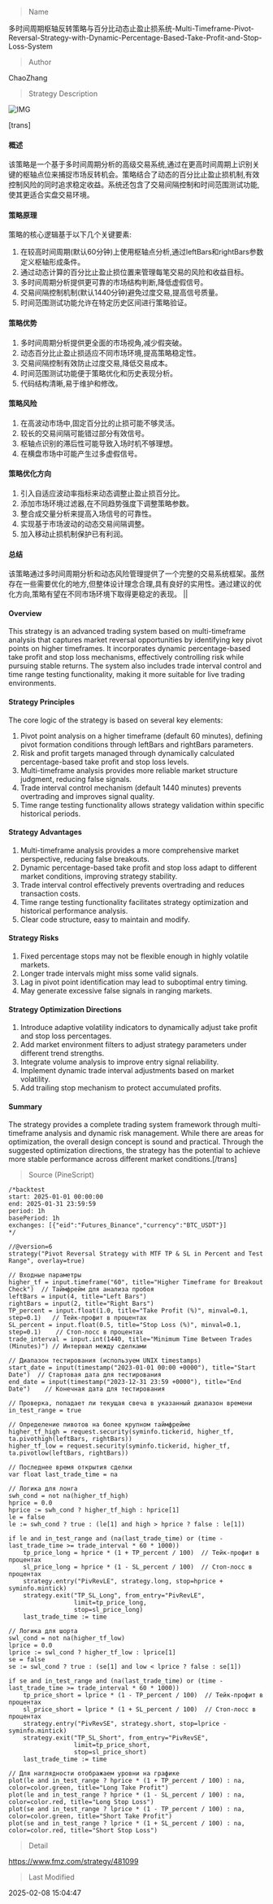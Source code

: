 
> Name

多时间周期枢轴反转策略与百分比动态止盈止损系统-Multi-Timeframe-Pivot-Reversal-Strategy-with-Dynamic-Percentage-Based-Take-Profit-and-Stop-Loss-System

> Author

ChaoZhang

> Strategy Description

![IMG](https://www.fmz.com/upload/asset/ea6bb19fe719dbd457.png)

[trans]
#### 概述
该策略是一个基于多时间周期分析的高级交易系统,通过在更高时间周期上识别关键的枢轴点位来捕捉市场反转机会。策略结合了动态的百分比止盈止损机制,有效控制风险的同时追求稳定收益。系统还包含了交易间隔控制和时间范围测试功能,使其更适合实盘交易环境。

#### 策略原理
策略的核心逻辑基于以下几个关键要素:
1. 在较高时间周期(默认60分钟)上使用枢轴点分析,通过leftBars和rightBars参数定义枢轴形成条件。
2. 通过动态计算的百分比止盈止损位置来管理每笔交易的风险和收益目标。
3. 多时间周期分析提供更可靠的市场结构判断,降低虚假信号。
4. 交易间隔控制机制(默认1440分钟)避免过度交易,提高信号质量。
5. 时间范围测试功能允许在特定历史区间进行策略验证。

#### 策略优势
1. 多时间周期分析提供更全面的市场视角,减少假突破。
2. 动态百分比止盈止损适应不同市场环境,提高策略稳定性。
3. 交易间隔控制有效防止过度交易,降低交易成本。
4. 时间范围测试功能便于策略优化和历史表现分析。
5. 代码结构清晰,易于维护和修改。

#### 策略风险
1. 在高波动市场中,固定百分比的止损可能不够灵活。
2. 较长的交易间隔可能错过部分有效信号。
3. 枢轴点识别的滞后性可能导致入场时机不够理想。
4. 在横盘市场中可能产生过多虚假信号。

#### 策略优化方向
1. 引入自适应波动率指标来动态调整止盈止损百分比。
2. 添加市场环境过滤器,在不同趋势强度下调整策略参数。
3. 整合成交量分析来提高入场信号的可靠性。
4. 实现基于市场波动的动态交易间隔调整。
5. 加入移动止损机制保护已有利润。

#### 总结
该策略通过多时间周期分析和动态风险管理提供了一个完整的交易系统框架。虽然存在一些需要优化的地方,但整体设计理念合理,具有良好的实用性。通过建议的优化方向,策略有望在不同市场环境下取得更稳定的表现。 ||

#### Overview
This strategy is an advanced trading system based on multi-timeframe analysis that captures market reversal opportunities by identifying key pivot points on higher timeframes. It incorporates dynamic percentage-based take profit and stop loss mechanisms, effectively controlling risk while pursuing stable returns. The system also includes trade interval control and time range testing functionality, making it more suitable for live trading environments.

#### Strategy Principles
The core logic of the strategy is based on several key elements:
1. Pivot point analysis on a higher timeframe (default 60 minutes), defining pivot formation conditions through leftBars and rightBars parameters.
2. Risk and profit targets managed through dynamically calculated percentage-based take profit and stop loss levels.
3. Multi-timeframe analysis provides more reliable market structure judgment, reducing false signals.
4. Trade interval control mechanism (default 1440 minutes) prevents overtrading and improves signal quality.
5. Time range testing functionality allows strategy validation within specific historical periods.

#### Strategy Advantages
1. Multi-timeframe analysis provides a more comprehensive market perspective, reducing false breakouts.
2. Dynamic percentage-based take profit and stop loss adapt to different market conditions, improving strategy stability.
3. Trade interval control effectively prevents overtrading and reduces transaction costs.
4. Time range testing functionality facilitates strategy optimization and historical performance analysis.
5. Clear code structure, easy to maintain and modify.

#### Strategy Risks
1. Fixed percentage stops may not be flexible enough in highly volatile markets.
2. Longer trade intervals might miss some valid signals.
3. Lag in pivot point identification may lead to suboptimal entry timing.
4. May generate excessive false signals in ranging markets.

#### Strategy Optimization Directions
1. Introduce adaptive volatility indicators to dynamically adjust take profit and stop loss percentages.
2. Add market environment filters to adjust strategy parameters under different trend strengths.
3. Integrate volume analysis to improve entry signal reliability.
4. Implement dynamic trade interval adjustments based on market volatility.
5. Add trailing stop mechanism to protect accumulated profits.

#### Summary
The strategy provides a complete trading system framework through multi-timeframe analysis and dynamic risk management. While there are areas for optimization, the overall design concept is sound and practical. Through the suggested optimization directions, the strategy has the potential to achieve more stable performance across different market conditions.[/trans]



> Source (PineScript)

``` pinescript
/*backtest
start: 2025-01-01 00:00:00
end: 2025-01-31 23:59:59
period: 1h
basePeriod: 1h
exchanges: [{"eid":"Futures_Binance","currency":"BTC_USDT"}]
*/

//@version=6
strategy("Pivot Reversal Strategy with MTF TP & SL in Percent and Test Range", overlay=true)

// Входные параметры
higher_tf = input.timeframe("60", title="Higher Timeframe for Breakout Check")  // Таймфрейм для анализа пробоя
leftBars = input(4, title="Left Bars")
rightBars = input(2, title="Right Bars")
TP_percent = input.float(1.0, title="Take Profit (%)", minval=0.1, step=0.1)   // Тейк-профит в процентах
SL_percent = input.float(0.5, title="Stop Loss (%)", minval=0.1, step=0.1)    // Стоп-лосс в процентах
trade_interval = input.int(1440, title="Minimum Time Between Trades (Minutes)") // Интервал между сделками

// Диапазон тестирования (используем UNIX timestamps)
start_date = input(timestamp("2023-01-01 00:00 +0000"), title="Start Date")  // Стартовая дата для тестирования
end_date = input(timestamp("2023-12-31 23:59 +0000"), title="End Date")    // Конечная дата для тестирования

// Проверка, попадает ли текущая свеча в указанный диапазон времени
in_test_range = true

// Определение пивотов на более крупном таймфрейме
higher_tf_high = request.security(syminfo.tickerid, higher_tf, ta.pivothigh(leftBars, rightBars))
higher_tf_low = request.security(syminfo.tickerid, higher_tf, ta.pivotlow(leftBars, rightBars))

// Последнее время открытия сделки
var float last_trade_time = na

// Логика для лонга
swh_cond = not na(higher_tf_high)
hprice = 0.0
hprice := swh_cond ? higher_tf_high : hprice[1]
le = false
le := swh_cond ? true : (le[1] and high > hprice ? false : le[1])

if le and in_test_range and (na(last_trade_time) or (time - last_trade_time >= trade_interval * 60 * 1000))
    tp_price_long = hprice * (1 + TP_percent / 100)  // Тейк-профит в процентах
    sl_price_long = hprice * (1 - SL_percent / 100)  // Стоп-лосс в процентах
    strategy.entry("PivRevLE", strategy.long, stop=hprice + syminfo.mintick)
    strategy.exit("TP_SL_Long", from_entry="PivRevLE", 
                  limit=tp_price_long, 
                  stop=sl_price_long)
    last_trade_time := time

// Логика для шорта
swl_cond = not na(higher_tf_low)
lprice = 0.0
lprice := swl_cond ? higher_tf_low : lprice[1]
se = false
se := swl_cond ? true : (se[1] and low < lprice ? false : se[1])

if se and in_test_range and (na(last_trade_time) or (time - last_trade_time >= trade_interval * 60 * 1000))
    tp_price_short = lprice * (1 - TP_percent / 100)  // Тейк-профит в процентах
    sl_price_short = lprice * (1 + SL_percent / 100)  // Стоп-лосс в процентах
    strategy.entry("PivRevSE", strategy.short, stop=lprice - syminfo.mintick)
    strategy.exit("TP_SL_Short", from_entry="PivRevSE", 
                  limit=tp_price_short, 
                  stop=sl_price_short)
    last_trade_time := time

// Для наглядности отображаем уровни на графике
plot(le and in_test_range ? hprice * (1 + TP_percent / 100) : na, color=color.green, title="Long Take Profit")
plot(le and in_test_range ? hprice * (1 - SL_percent / 100) : na, color=color.red, title="Long Stop Loss")
plot(se and in_test_range ? lprice * (1 - TP_percent / 100) : na, color=color.green, title="Short Take Profit")
plot(se and in_test_range ? lprice * (1 + SL_percent / 100) : na, color=color.red, title="Short Stop Loss")

```

> Detail

https://www.fmz.com/strategy/481099

> Last Modified

2025-02-08 15:04:47
